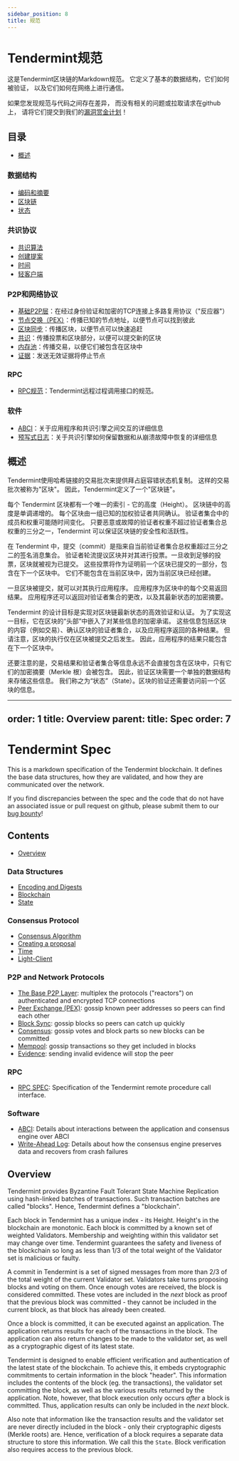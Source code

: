 ```yaml
---
sidebar_position: 8
title: 规范
---
```


# Tendermint规范

这是Tendermint区块链的Markdown规范。
它定义了基本的数据结构，它们如何被验证，
以及它们如何在网络上进行通信。

如果您发现规范与代码之间存在差异，
而没有相关的问题或拉取请求在github上，
请将它们提交到我们的[漏洞赏金计划](https://tendermint.com/security)！

## 目录

- [概述](#overview)

### 数据结构

- [编码和摘要](./core/encoding.md)
- [区块链](./core/data_structures.md)
- [状态](./core/state.md)

### 共识协议

- [共识算法](./consensus/consensus.md)
- [创建提案](./consensus/creating-proposal.md)
- [时间](./consensus/bft-time.md)
- [轻客户端](./consensus/light-client/README.md)

### P2P和网络协议

- [基础P2P层](./p2p/node.md)：在经过身份验证和加密的TCP连接上多路复用协议（"反应器"）
- [节点交换（PEX）](./p2p/messages/pex.md)：传播已知的节点地址，以便节点可以找到彼此
- [区块同步](./p2p/messages/block-sync.md)：传播区块，以便节点可以快速追赶
- [共识](./p2p/messages/consensus.md)：传播投票和区块部分，以便可以提交新的区块
- [内存池](./p2p/messages/mempool.md)：传播交易，以便它们被包含在区块中
- [证据](./p2p/messages/evidence.md)：发送无效证据将停止节点

### RPC

- [RPC规范](./rpc/README.md)：Tendermint远程过程调用接口的规范。

### 软件

- [ABCI](./abci/README.md)：关于应用程序和共识引擎之间交互的详细信息
- [预写式日志](./consensus/wal.md)：关于共识引擎如何保留数据和从崩溃故障中恢复的详细信息

## 概述

Tendermint使用哈希链接的交易批次来提供拜占庭容错状态机复制。
这样的交易批次被称为"区块"。
因此，Tendermint定义了一个"区块链"。

每个 Tendermint 区块都有一个唯一的索引 - 它的高度（Height）。
区块链中的高度是单调递增的。
每个区块由一组已知的加权验证者共同确认。
验证者集合中的成员和权重可能随时间变化。
只要恶意或故障的验证者权重不超过验证者集合总权重的三分之一，Tendermint 可以保证区块链的安全性和活跃性。

在 Tendermint 中，提交（commit）是指来自当前验证者集合总权重超过三分之二的签名消息集合。
验证者轮流提议区块并对其进行投票。一旦收到足够的投票，区块就被视为已提交。
这些投票将作为证明前一个区块已提交的一部分，包含在下一个区块中。
它们不能包含在当前区块中，因为当前区块已经创建。

一旦区块被提交，就可以对其执行应用程序。
应用程序为区块中的每个交易返回结果。
应用程序还可以返回对验证者集合的更改，以及其最新状态的加密摘要。

Tendermint 的设计目标是实现对区块链最新状态的高效验证和认证。
为了实现这一目标，它在区块的“头部”中嵌入了对某些信息的加密承诺。
这些信息包括区块的内容（例如交易）、确认区块的验证者集合，以及应用程序返回的各种结果。
但请注意，区块的执行仅在区块被提交之后发生。
因此，应用程序的结果只能包含在下一个区块中。

还要注意的是，交易结果和验证者集合等信息永远不会直接包含在区块中，只有它们的加密摘要（Merkle 根）会被包含。
因此，验证区块需要一个单独的数据结构来存储这些信息。
我们称之为“状态”（State）。区块的验证还需要访问前一个区块的信息。


---
order: 1
title: Overview
parent:
  title: Spec
  order: 7
---

# Tendermint Spec

This is a markdown specification of the Tendermint blockchain.
It defines the base data structures, how they are validated,
and how they are communicated over the network.

If you find discrepancies between the spec and the code that
do not have an associated issue or pull request on github,
please submit them to our [bug bounty](https://tendermint.com/security)!

## Contents

- [Overview](#overview)

### Data Structures

- [Encoding and Digests](./core/encoding.md)
- [Blockchain](./core/data_structures.md)
- [State](./core/state.md)

### Consensus Protocol

- [Consensus Algorithm](./consensus/consensus.md)
- [Creating a proposal](./consensus/creating-proposal.md)
- [Time](./consensus/bft-time.md)
- [Light-Client](./consensus/light-client/README.md)

### P2P and Network Protocols

- [The Base P2P Layer](./p2p/node.md): multiplex the protocols ("reactors") on authenticated and encrypted TCP connections
- [Peer Exchange (PEX)](./p2p/messages/pex.md): gossip known peer addresses so peers can find each other
- [Block Sync](./p2p/messages/block-sync.md): gossip blocks so peers can catch up quickly
- [Consensus](./p2p/messages/consensus.md): gossip votes and block parts so new blocks can be committed
- [Mempool](./p2p/messages/mempool.md): gossip transactions so they get included in blocks
- [Evidence](./p2p/messages/evidence.md): sending invalid evidence will stop the peer

### RPC

- [RPC SPEC](./rpc/README.md): Specification of the Tendermint remote procedure call interface.

### Software

- [ABCI](./abci/README.md): Details about interactions between the
  application and consensus engine over ABCI
- [Write-Ahead Log](./consensus/wal.md): Details about how the consensus
  engine preserves data and recovers from crash failures

## Overview

Tendermint provides Byzantine Fault Tolerant State Machine Replication using
hash-linked batches of transactions. Such transaction batches are called "blocks".
Hence, Tendermint defines a "blockchain".

Each block in Tendermint has a unique index - its Height.
Height's in the blockchain are monotonic.
Each block is committed by a known set of weighted Validators.
Membership and weighting within this validator set may change over time.
Tendermint guarantees the safety and liveness of the blockchain
so long as less than 1/3 of the total weight of the Validator set
is malicious or faulty.

A commit in Tendermint is a set of signed messages from more than 2/3 of
the total weight of the current Validator set. Validators take turns proposing
blocks and voting on them. Once enough votes are received, the block is considered
committed. These votes are included in the _next_ block as proof that the previous block
was committed - they cannot be included in the current block, as that block has already been
created.

Once a block is committed, it can be executed against an application.
The application returns results for each of the transactions in the block.
The application can also return changes to be made to the validator set,
as well as a cryptographic digest of its latest state.

Tendermint is designed to enable efficient verification and authentication
of the latest state of the blockchain. To achieve this, it embeds
cryptographic commitments to certain information in the block "header".
This information includes the contents of the block (eg. the transactions),
the validator set committing the block, as well as the various results returned by the application.
Note, however, that block execution only occurs _after_ a block is committed.
Thus, application results can only be included in the _next_ block.

Also note that information like the transaction results and the validator set are never
directly included in the block - only their cryptographic digests (Merkle roots) are.
Hence, verification of a block requires a separate data structure to store this information.
We call this the `State`. Block verification also requires access to the previous block.
